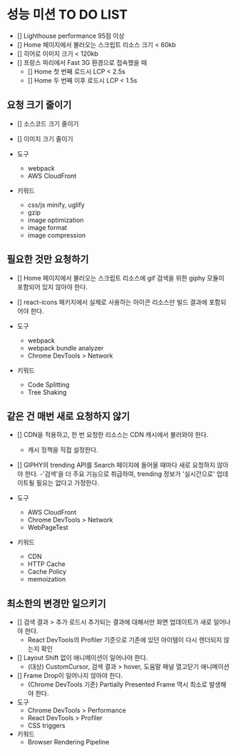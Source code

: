 # 성능 미션 TO DO LIST

- [] Lighthouse performance 95점 이상
- [] Home 페이지에서 불러오는 스크립트 리소스 크기 < 60kb
- [] 히어로 이미지 크기 < 120kb
- [] 프랑스 파리에서 Fast 3G 환경으로 접속했을 때
  - [] Home 첫 번째 로드시 LCP < 2.5s
  - [] Home 두 번째 이후 로드시 LCP < 1.5s

## 요청 크기 줄이기

- [] 소스코드 크기 줄이기
- [] 이미지 크기 줄이기

- 도구
  - webpack
  - AWS CloudFront
- 키워드
  - css/js minify, uglify
  - gzip
  - image optimization
  - image format
  - image compression

## 필요한 것만 요청하기

- [] Home 페이지에서 불러오는 스크립트 리소스에 gif 검색을 위한 giphy 모듈이 포함되어 있지 않아야 한다.
- [] react-icons 패키지에서 실제로 사용하는 아이콘 리소스만 빌드 결과에 포함되어야 한다.

- 도구
  - webpack
  - webpack bundle analyzer
  - Chrome DevTools > Network
- 키워드
  - Code Splitting
  - Tree Shaking

## 같은 건 매번 새로 요청하지 않기

- [] CDN을 적용하고, 한 번 요청한 리소스는 CDN 캐시에서 불러와야 한다.
  - 캐시 정책을 직접 설정한다.
- [] GIPHY의 trending API를 Search 페이지에 들어올 때마다 새로 요청하지 않아야 한다.
  -'검색'을 더 주요 기능으로 취급하여, trending 정보가 '실시간으로' 업데이트될 필요는 없다고 가정한다.

- 도구
  - AWS CloudFront
  - Chrome DevTools > Network
  - WebPageTest
- 키워드
  - CDN
  - HTTP Cache
  - Cache Policy
  - memoization

## 최소한의 변경만 일으키기

- [] 검색 결과 > 추가 로드시 추가되는 결과에 대해서만 화면 업데이트가 새로 일어나야 한다.
  - React DevTools의 Profiler 기준으로 기존에 있던 아이템이 다시 렌더되지 않는지 확인
- [] Layout Shift 없이 애니메이션이 일어나야 한다.
  - (대상) CustomCursor, 검색 결과 > hover, 도움말 패널 열고닫기 애니메이션
- [] Frame Drop이 일어나지 않아야 한다.
  - (Chrome DevTools 기준) Partially Presented Frame 역시 최소로 발생해야 한다.
- 도구
  - Chrome DevTools > Performance
  - React DevTools > Profiler
  - CSS triggers
- 키워드
  - Browser Rendering Pipeline
